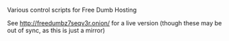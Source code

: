 Various control scripts for Free Dumb Hosting

See http://freedumbz7seqv3r.onion/ for a live version (though these may be out of sync, as this is just a mirror)

